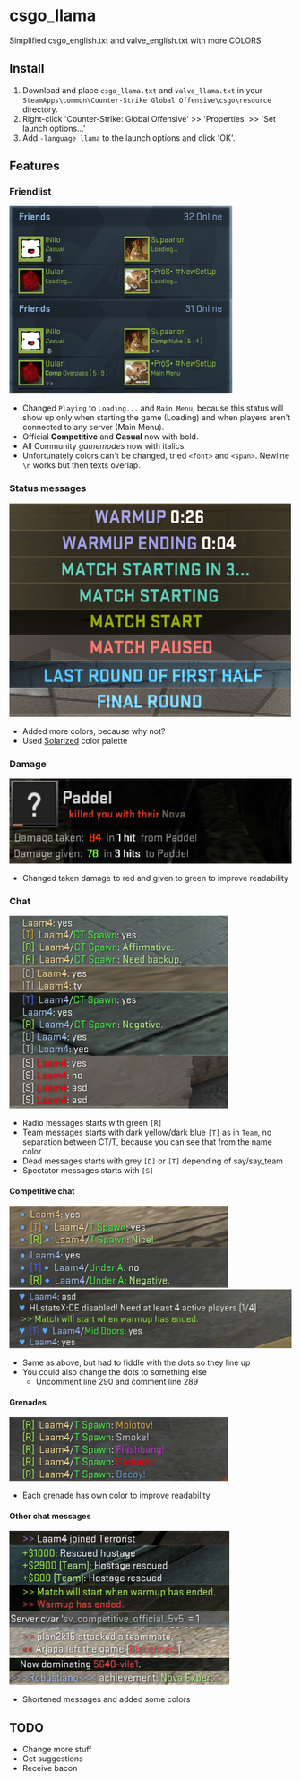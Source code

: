 # csgo_llama
Simplified csgo_english.txt and valve_english.txt with more COLORS

## Install

1. Download and place `csgo_llama.txt` and `valve_llama.txt` in your `SteamApps\common\Counter-Strike Global Offensive\csgo\resource` directory.
2. Right-click 'Counter-Strike: Global Offensive' >> 'Properties' >> 'Set launch options...'
3. Add `-language llama` to the launch options and click 'OK'.

## Features

### Friendlist

![Friendlist](/readme/friends.png)

- Changed `Playing` to `Loading...` and `Main Menu`, because this status will show up only when starting the game (Loading) and when players aren't connected to any server (Main Menu).
- Official **Competitive** and **Casual** now with bold.
- All Community *gamemodes* now with italics.
- Unfortunately colors can't be changed, tried `<font>` and `<span>`. Newline `\n` works but then texts overlap.

### Status messages

![Status](/readme/status.png)

- Added more colors, because why not?
- Used [Solarized](http://ethanschoonover.com/solarized) color palette

### Damage

![Damage](/readme/dmg.png)

- Changed taken damage to red and given to green to improve readability

### Chat

![Chat](/readme/chat.png)

- Radio messages starts with green `[R]`
- Team messages starts with dark yellow/dark blue `[T]` as in `Team`, no separation between CT/T, because you can see that from the name color 
- Dead messages starts with grey `[D]` or `[T]` depending of say/say_team
- Spectator messages starts with `[S]`

#### Competitive chat

![Competitive](/readme/comp.png)
![Hearts](/readme/hearts.png)

- Same as above, but had to fiddle with the dots so they line up
- You could also change the dots to something else
  - Uncomment line 290 and comment line 289 

#### Grenades

![Grenades](/readme/grenades.png)

- Each grenade has own color to improve readability

#### Other chat messages

![Other](/readme/other.png)

- Shortened messages and added some colors

## TODO

- Change more stuff
- Get suggestions
- Receive bacon
